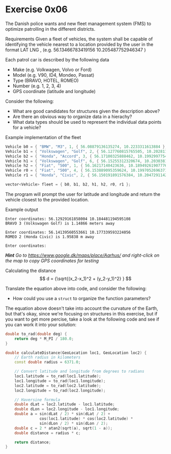 # Exercise 0x06
The Danish police wants and new fleet management system (FMS) to optimize patrolling in
the different districts.

Requirements
Given a fleet of vehicles, the system shall be capable of identifying the vehicle nearest
to a location provided by the user in the format LAT LNG , (e.g. 56.13466783419156 10.205487752946347 )

Each patrol car is described by the following data
- Make (e.g. Volkwagen, Volvo or Ford)
- Model (e.g. V90, ID4, Mondeo, Passat)
- Type (BRAVO, HOTEL, ROMEO)
- Number (e.g. 1, 2, 3, 4)
- GPS coordinate (latitude and longitude)

Consider the following:
- What are good candidates for structures given the description above?
- Are there an obvious way to organize data in a hierachy?
- What data types should be used to represent the individual data points for a vehicle?

Example implementation of the fleet
```cpp
Vehicle b0 = { "BMW", "M3", 1, { 56.08879136135274, 10.2233311613884 }, BRAVO }; // Moesgaard Museum
Vehicle b1 = { "Volkswagen", "Golf", 2, { 56.127760815765505, 10.20281162730732 }, BRAVO }; // Marselisborg Palace
Vehicle b2 = { "Honda", "Accord", 3, { 56.17100325888462, 10.19929977544253 }, BRAVO }; // Aarhus University
Vehicle h1 = { "Volkswagen", "Golf", 6, { 56.15255312320674, 10.203038127629382 }, HOTEL }; //Aarhus City Hall
Vehicle h2 = { "Fiat", "500", 1, { 56.16217140423636, 10.18949261907776 }, HOTEL }; // Botanical Garden and Greenhouses
Vehicle r0 = { "Fiat", "500", 4, { 56.153889095359624, 10.199705269637143 }, ROMEO }; // ARoS Aarhus Art Museum
Vehicle r1 = { "Honda", "Civic", 2, { 56.150191891576384, 10.204729114263282 }, ROMEO }; // Aarhus Central Station

vector<Vehicle> fleet = { b0, b1, b2, h1, h2, r0, r1 };
```

The program will prompt the user for latitude and longitude and return the vehicle closest to
the provided location.

Example output
```
Enter coordinates: 56.12929161858004 10.184481194595108
BRAVO 3 (Volkswagen Golf) is 1.14866 meters away

Enter coordinates: 56.14139560553661 10.177339593224056
ROMEO 2 (Honda Civic) is 1.95838 m away

Enter coordinates: 
```

_**Hint** Go to https://www.google.dk/maps/place/Aarhus/ and right-click on the map to copy
GPS coordinates for testing_

Calculating the distance
$$ d = {\sqrt{(x_2-x_1)^2 + (y_2-y_1)^2} } $$

Translate the equation above into code, and consider the following:
- How could you use a `struct` to organize the function parameters?

The equation above doesn't take into account the curvature of the Earth, but that's okay, since we're focusing on structures in this exercise, but if you want to get more percise, take a look at the following code and see if you can work it into your solution:
```cpp
double to_rad(double deg) {
    return deg * M_PI / 180.0;
}

double calculateDistance(GeoLocation loc1, GeoLocation loc2) {
    // Earth radius in kilometers
    const double radius = 6371.0;

    // Convert latitude and longitude from degrees to radians
    loc1.latitude = to_rad(loc1.latitude);
    loc1.longitude = to_rad(loc1.longitude);
    loc2.latitude = to_rad(loc2.latitude);
    loc2.longitude = to_rad(loc2.longitude);

    // Haversine formula
    double dLat = loc2.latitude - loc1.latitude;
    double dLon = loc2.longitude - loc1.longitude;
    double a = sin(dLat / 2) * sin(dLat / 2) +
               cos(loc1.latitude) * cos(loc2.latitude) *
               sin(dLon / 2) * sin(dLon / 2);
    double c = 2 * atan2(sqrt(a), sqrt(1 - a));
    double distance = radius * c;

    return distance;
}
```